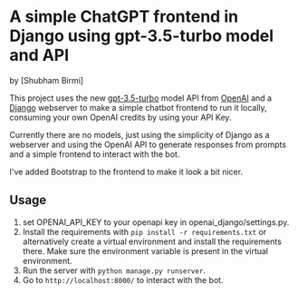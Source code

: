 # A simple ChatGPT frontend in Django using gpt-3.5-turbo model and API
by [Shubham Birmi]

This project uses the new [gpt-3.5-turbo](https://platform.openai.com/docs/guides/chat/chat-completions-beta) model API from [OpenAI](https://openai.com/) and a [Django](https://www.djangoproject.com/) webserver to make a simple chatbot frontend to run it locally, consuming your own OpenAI credits by using your API Key.

Currently there are no models, just using the simplicity of Django as a webserver and using the OpenAI API to generate responses from prompts and a simple frontend to interact with the bot.

I've added Bootstrap to the frontend to make it look a bit nicer.

## Usage
1. set OPENAI_API_KEY to your openapi key in openai_django/settings.py.
2. Install the requirements with `pip install -r requirements.txt` or alternatively create a virtual environment and install the requirements there. Make sure the environment variable is present in the virtual environment.
3. Run the server with `python manage.py runserver`.
4. Go to `http://localhost:8000/` to interact with the bot.

